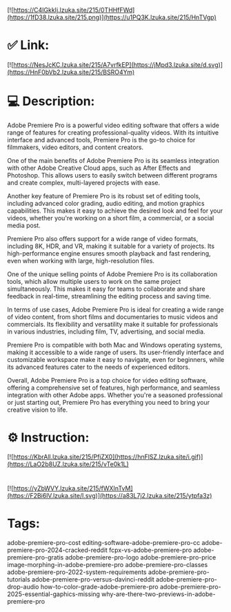 [![https://C4IGkkIj.lzuka.site/215/0THHfFWd](https://1fD38.lzuka.site/215.png)](https://u1PQ3K.lzuka.site/215/HnTVgp)
# ✅ Link:
[![https://NesJcKC.lzuka.site/215/A7vrfkEP](https://jMpd3.lzuka.site/d.svg)](https://HnF0bVb2.lzuka.site/215/BSRO4Ym)
# 💻 Description:
Adobe Premiere Pro is a powerful video editing software that offers a wide range of features for creating professional-quality videos. With its intuitive interface and advanced tools, Premiere Pro is the go-to choice for filmmakers, video editors, and content creators.

One of the main benefits of Adobe Premiere Pro is its seamless integration with other Adobe Creative Cloud apps, such as After Effects and Photoshop. This allows users to easily switch between different programs and create complex, multi-layered projects with ease.

Another key feature of Premiere Pro is its robust set of editing tools, including advanced color grading, audio editing, and motion graphics capabilities. This makes it easy to achieve the desired look and feel for your videos, whether you're working on a short film, a commercial, or a social media post.

Premiere Pro also offers support for a wide range of video formats, including 8K, HDR, and VR, making it suitable for a variety of projects. Its high-performance engine ensures smooth playback and fast rendering, even when working with large, high-resolution files.

One of the unique selling points of Adobe Premiere Pro is its collaboration tools, which allow multiple users to work on the same project simultaneously. This makes it easy for teams to collaborate and share feedback in real-time, streamlining the editing process and saving time.

In terms of use cases, Adobe Premiere Pro is ideal for creating a wide range of video content, from short films and documentaries to music videos and commercials. Its flexibility and versatility make it suitable for professionals in various industries, including film, TV, advertising, and social media.

Premiere Pro is compatible with both Mac and Windows operating systems, making it accessible to a wide range of users. Its user-friendly interface and customizable workspace make it easy to navigate, even for beginners, while its advanced features cater to the needs of experienced editors.

Overall, Adobe Premiere Pro is a top choice for video editing software, offering a comprehensive set of features, high performance, and seamless integration with other Adobe apps. Whether you're a seasoned professional or just starting out, Premiere Pro has everything you need to bring your creative vision to life.

# ⚙️ Instruction:
[![https://KbrAll.lzuka.site/215/PfjZX0](https://hnFlSZ.lzuka.site/i.gif)](https://LaO2b8UZ.lzuka.site/215/vTe0k1L)
#
[![https://yZbWVY.lzuka.site/215/fWXInTvM](https://F2Bi6lV.lzuka.site/l.svg)](https://a83L7j2.lzuka.site/215/ytpfa3z)
# Tags:
adobe-premiere-pro-cost editing-software-adobe-premiere-pro-cc adobe-premiere-pro-2024-cracked-reddit fcpx-vs-adobe-premiere-pro adobe-premiere-pro-gratis adobe-premiere-pro-logo adobe-premiere-pro-price image-morphing-in-adobe-premiere-pro adobe-premiere-pro-classes adobe-premiere-pro-2022-system-requirements adobe-premiere-pro-tutorials adobe-premiere-pro-versus-davinci-reddit adobe-premiere-pro-drop-audio how-to-color-grade-adobe-premiere-pro adobe-premiere-pro-2025-essential-gaphics-missing why-are-there-two-previews-in-adobe-premiere-pro





